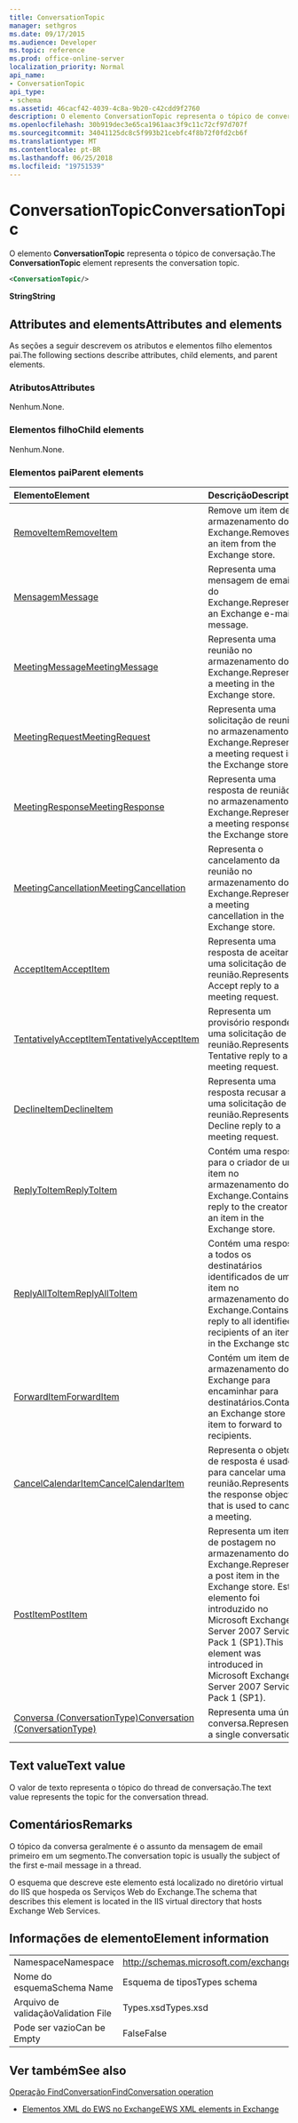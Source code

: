 ```yaml
---
title: ConversationTopic
manager: sethgros
ms.date: 09/17/2015
ms.audience: Developer
ms.topic: reference
ms.prod: office-online-server
localization_priority: Normal
api_name:
- ConversationTopic
api_type:
- schema
ms.assetid: 46cacf42-4039-4c8a-9b20-c42cdd9f2760
description: O elemento ConversationTopic representa o tópico de conversação.
ms.openlocfilehash: 30b919dec3e65ca1961aac3f9c11c72cf97d707f
ms.sourcegitcommit: 34041125dc8c5f993b21cebfc4f8b72f0fd2cb6f
ms.translationtype: MT
ms.contentlocale: pt-BR
ms.lasthandoff: 06/25/2018
ms.locfileid: "19751539"
---
```

# <a name="conversationtopic"></a><span data-ttu-id="7ed3a-103">ConversationTopic</span><span class="sxs-lookup"><span data-stu-id="7ed3a-103">ConversationTopic</span></span>

<span data-ttu-id="7ed3a-104">O elemento **ConversationTopic** representa o tópico de conversação.</span><span class="sxs-lookup"><span data-stu-id="7ed3a-104">The **ConversationTopic** element represents the conversation topic.</span></span> 
  
```xml
<ConversationTopic/>
```

 <span data-ttu-id="7ed3a-105">**String**</span><span class="sxs-lookup"><span data-stu-id="7ed3a-105">**String**</span></span>
## <a name="attributes-and-elements"></a><span data-ttu-id="7ed3a-106">Attributes and elements</span><span class="sxs-lookup"><span data-stu-id="7ed3a-106">Attributes and elements</span></span>

<span data-ttu-id="7ed3a-107">As seções a seguir descrevem os atributos e elementos filho elementos pai.</span><span class="sxs-lookup"><span data-stu-id="7ed3a-107">The following sections describe attributes, child elements, and parent elements.</span></span>
  
### <a name="attributes"></a><span data-ttu-id="7ed3a-108">Atributos</span><span class="sxs-lookup"><span data-stu-id="7ed3a-108">Attributes</span></span>

<span data-ttu-id="7ed3a-109">Nenhum.</span><span class="sxs-lookup"><span data-stu-id="7ed3a-109">None.</span></span>
  
### <a name="child-elements"></a><span data-ttu-id="7ed3a-110">Elementos filho</span><span class="sxs-lookup"><span data-stu-id="7ed3a-110">Child elements</span></span>

<span data-ttu-id="7ed3a-111">Nenhum.</span><span class="sxs-lookup"><span data-stu-id="7ed3a-111">None.</span></span>
  
### <a name="parent-elements"></a><span data-ttu-id="7ed3a-112">Elementos pai</span><span class="sxs-lookup"><span data-stu-id="7ed3a-112">Parent elements</span></span>

|<span data-ttu-id="7ed3a-113">**Elemento**</span><span class="sxs-lookup"><span data-stu-id="7ed3a-113">**Element**</span></span>|<span data-ttu-id="7ed3a-114">**Descrição**</span><span class="sxs-lookup"><span data-stu-id="7ed3a-114">**Description**</span></span>|
|:-----|:-----|
|[<span data-ttu-id="7ed3a-115">RemoveItem</span><span class="sxs-lookup"><span data-stu-id="7ed3a-115">RemoveItem</span></span>](removeitem.md) <br/> |<span data-ttu-id="7ed3a-116">Remove um item de armazenamento do Exchange.</span><span class="sxs-lookup"><span data-stu-id="7ed3a-116">Removes an item from the Exchange store.</span></span>  <br/> |
|[<span data-ttu-id="7ed3a-117">Mensagem</span><span class="sxs-lookup"><span data-stu-id="7ed3a-117">Message</span></span>](message-ex15websvcsotherref.md) <br/> |<span data-ttu-id="7ed3a-118">Representa uma mensagem de email do Exchange.</span><span class="sxs-lookup"><span data-stu-id="7ed3a-118">Represents an Exchange e-mail message.</span></span>  <br/> |
|[<span data-ttu-id="7ed3a-119">MeetingMessage</span><span class="sxs-lookup"><span data-stu-id="7ed3a-119">MeetingMessage</span></span>](meetingmessage.md) <br/> |<span data-ttu-id="7ed3a-120">Representa uma reunião no armazenamento do Exchange.</span><span class="sxs-lookup"><span data-stu-id="7ed3a-120">Represents a meeting in the Exchange store.</span></span>  <br/> |
|[<span data-ttu-id="7ed3a-121">MeetingRequest</span><span class="sxs-lookup"><span data-stu-id="7ed3a-121">MeetingRequest</span></span>](meetingrequest.md) <br/> |<span data-ttu-id="7ed3a-122">Representa uma solicitação de reunião no armazenamento do Exchange.</span><span class="sxs-lookup"><span data-stu-id="7ed3a-122">Represents a meeting request in the Exchange store.</span></span>  <br/> |
|[<span data-ttu-id="7ed3a-123">MeetingResponse</span><span class="sxs-lookup"><span data-stu-id="7ed3a-123">MeetingResponse</span></span>](meetingresponse.md) <br/> |<span data-ttu-id="7ed3a-124">Representa uma resposta de reunião no armazenamento do Exchange.</span><span class="sxs-lookup"><span data-stu-id="7ed3a-124">Represents a meeting response in the Exchange store.</span></span>  <br/> |
|[<span data-ttu-id="7ed3a-125">MeetingCancellation</span><span class="sxs-lookup"><span data-stu-id="7ed3a-125">MeetingCancellation</span></span>](meetingcancellation.md) <br/> |<span data-ttu-id="7ed3a-126">Representa o cancelamento da reunião no armazenamento do Exchange.</span><span class="sxs-lookup"><span data-stu-id="7ed3a-126">Represents a meeting cancellation in the Exchange store.</span></span>  <br/> |
|[<span data-ttu-id="7ed3a-127">AcceptItem</span><span class="sxs-lookup"><span data-stu-id="7ed3a-127">AcceptItem</span></span>](acceptitem.md) <br/> |<span data-ttu-id="7ed3a-128">Representa uma resposta de aceitar a uma solicitação de reunião.</span><span class="sxs-lookup"><span data-stu-id="7ed3a-128">Represents an Accept reply to a meeting request.</span></span>  <br/> |
|[<span data-ttu-id="7ed3a-129">TentativelyAcceptItem</span><span class="sxs-lookup"><span data-stu-id="7ed3a-129">TentativelyAcceptItem</span></span>](tentativelyacceptitem.md) <br/> |<span data-ttu-id="7ed3a-130">Representa um provisório responde a uma solicitação de reunião.</span><span class="sxs-lookup"><span data-stu-id="7ed3a-130">Represents a Tentative reply to a meeting request.</span></span>  <br/> |
|[<span data-ttu-id="7ed3a-131">DeclineItem</span><span class="sxs-lookup"><span data-stu-id="7ed3a-131">DeclineItem</span></span>](declineitem.md) <br/> |<span data-ttu-id="7ed3a-132">Representa uma resposta recusar a uma solicitação de reunião.</span><span class="sxs-lookup"><span data-stu-id="7ed3a-132">Represents a Decline reply to a meeting request.</span></span>  <br/> |
|[<span data-ttu-id="7ed3a-133">ReplyToItem</span><span class="sxs-lookup"><span data-stu-id="7ed3a-133">ReplyToItem</span></span>](replytoitem.md) <br/> |<span data-ttu-id="7ed3a-134">Contém uma resposta para o criador de um item no armazenamento do Exchange.</span><span class="sxs-lookup"><span data-stu-id="7ed3a-134">Contains a reply to the creator of an item in the Exchange store.</span></span>  <br/> |
|[<span data-ttu-id="7ed3a-135">ReplyAllToItem</span><span class="sxs-lookup"><span data-stu-id="7ed3a-135">ReplyAllToItem</span></span>](replyalltoitem.md) <br/> |<span data-ttu-id="7ed3a-136">Contém uma resposta a todos os destinatários identificados de um item no armazenamento do Exchange.</span><span class="sxs-lookup"><span data-stu-id="7ed3a-136">Contains a reply to all identified recipients of an item in the Exchange store.</span></span>  <br/> |
|[<span data-ttu-id="7ed3a-137">ForwardItem</span><span class="sxs-lookup"><span data-stu-id="7ed3a-137">ForwardItem</span></span>](forwarditem.md) <br/> |<span data-ttu-id="7ed3a-138">Contém um item de armazenamento do Exchange para encaminhar para destinatários.</span><span class="sxs-lookup"><span data-stu-id="7ed3a-138">Contains an Exchange store item to forward to recipients.</span></span>  <br/> |
|[<span data-ttu-id="7ed3a-139">CancelCalendarItem</span><span class="sxs-lookup"><span data-stu-id="7ed3a-139">CancelCalendarItem</span></span>](cancelcalendaritem.md) <br/> |<span data-ttu-id="7ed3a-140">Representa o objeto de resposta é usado para cancelar uma reunião.</span><span class="sxs-lookup"><span data-stu-id="7ed3a-140">Represents the response object that is used to cancel a meeting.</span></span>  <br/> |
|[<span data-ttu-id="7ed3a-141">PostItem</span><span class="sxs-lookup"><span data-stu-id="7ed3a-141">PostItem</span></span>](postitem.md) <br/> |<span data-ttu-id="7ed3a-142">Representa um item de postagem no armazenamento do Exchange.</span><span class="sxs-lookup"><span data-stu-id="7ed3a-142">Represents a post item in the Exchange store.</span></span> <span data-ttu-id="7ed3a-143">Este elemento foi introduzido no Microsoft Exchange Server 2007 Service Pack 1 (SP1).</span><span class="sxs-lookup"><span data-stu-id="7ed3a-143">This element was introduced in Microsoft Exchange Server 2007 Service Pack 1 (SP1).</span></span>  <br/> |
|[<span data-ttu-id="7ed3a-144">Conversa (ConversationType)</span><span class="sxs-lookup"><span data-stu-id="7ed3a-144">Conversation (ConversationType)</span></span>](conversation-conversationtype.md) <br/> |<span data-ttu-id="7ed3a-145">Representa uma única conversa.</span><span class="sxs-lookup"><span data-stu-id="7ed3a-145">Represents a single conversation.</span></span>  <br/> |
   
## <a name="text-value"></a><span data-ttu-id="7ed3a-146">Text value</span><span class="sxs-lookup"><span data-stu-id="7ed3a-146">Text value</span></span>

<span data-ttu-id="7ed3a-147">O valor de texto representa o tópico do thread de conversação.</span><span class="sxs-lookup"><span data-stu-id="7ed3a-147">The text value represents the topic for the conversation thread.</span></span>
  
## <a name="remarks"></a><span data-ttu-id="7ed3a-148">Comentários</span><span class="sxs-lookup"><span data-stu-id="7ed3a-148">Remarks</span></span>

<span data-ttu-id="7ed3a-149">O tópico da conversa geralmente é o assunto da mensagem de email primeiro em um segmento.</span><span class="sxs-lookup"><span data-stu-id="7ed3a-149">The conversation topic is usually the subject of the first e-mail message in a thread.</span></span>
  
<span data-ttu-id="7ed3a-150">O esquema que descreve este elemento está localizado no diretório virtual do IIS que hospeda os Serviços Web do Exchange.</span><span class="sxs-lookup"><span data-stu-id="7ed3a-150">The schema that describes this element is located in the IIS virtual directory that hosts Exchange Web Services.</span></span>
  
## <a name="element-information"></a><span data-ttu-id="7ed3a-151">Informações de elemento</span><span class="sxs-lookup"><span data-stu-id="7ed3a-151">Element information</span></span>

|||
|:-----|:-----|
|<span data-ttu-id="7ed3a-152">Namespace</span><span class="sxs-lookup"><span data-stu-id="7ed3a-152">Namespace</span></span>  <br/> |http://schemas.microsoft.com/exchange/services/2006/types  <br/> |
|<span data-ttu-id="7ed3a-153">Nome do esquema</span><span class="sxs-lookup"><span data-stu-id="7ed3a-153">Schema Name</span></span>  <br/> |<span data-ttu-id="7ed3a-154">Esquema de tipos</span><span class="sxs-lookup"><span data-stu-id="7ed3a-154">Types schema</span></span>  <br/> |
|<span data-ttu-id="7ed3a-155">Arquivo de validação</span><span class="sxs-lookup"><span data-stu-id="7ed3a-155">Validation File</span></span>  <br/> |<span data-ttu-id="7ed3a-156">Types.xsd</span><span class="sxs-lookup"><span data-stu-id="7ed3a-156">Types.xsd</span></span>  <br/> |
|<span data-ttu-id="7ed3a-157">Pode ser vazio</span><span class="sxs-lookup"><span data-stu-id="7ed3a-157">Can be Empty</span></span>  <br/> |<span data-ttu-id="7ed3a-158">False</span><span class="sxs-lookup"><span data-stu-id="7ed3a-158">False</span></span>  <br/> |
   
## <a name="see-also"></a><span data-ttu-id="7ed3a-159">Ver também</span><span class="sxs-lookup"><span data-stu-id="7ed3a-159">See also</span></span>



[<span data-ttu-id="7ed3a-160">Operação FindConversation</span><span class="sxs-lookup"><span data-stu-id="7ed3a-160">FindConversation operation</span></span>](findconversation-operation.md)


- [<span data-ttu-id="7ed3a-161">Elementos XML do EWS no Exchange</span><span class="sxs-lookup"><span data-stu-id="7ed3a-161">EWS XML elements in Exchange</span></span>](ews-xml-elements-in-exchange.md)

